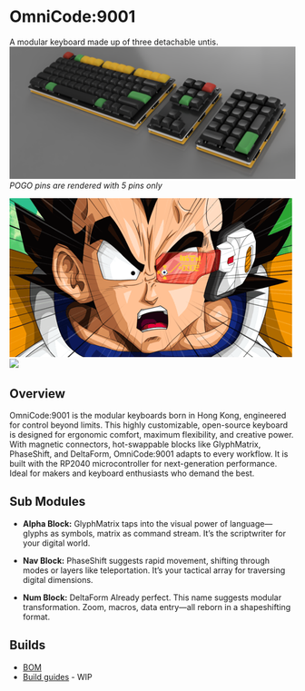 # OmniCode:9001
A modular keyboard made up of three detachable untis.
![](img/OmniCode9001_3D_model.png)
*POGO pins are rendered with 5 pins only*

![](img/it's.gif)
![](img/9000.gif)

## Overview
OmniCode:9001 is the modular keyboards born in Hong Kong, engineered for control beyond limits. This highly customizable, open-source keyboard is designed for ergonomic comfort, maximum flexibility, and creative power. With magnetic connectors, hot-swappable blocks like GlyphMatrix, PhaseShift, and DeltaForm, OmniCode:9001 adapts to every workflow.  It is built with the RP2040 microcontroller for next-generation performance.  Ideal for makers and keyboard enthusiasts who demand the best.

## Sub Modules
- **Alpha Block:** GlyphMatrix taps into the visual power of language—glyphs as symbols, matrix as command stream. It’s the scriptwriter for your digital world.

- **Nav Block:** PhaseShift suggests rapid movement, shifting through modes or layers like teleportation. It’s your tactical array for traversing digital dimensions.

- **Num Block:** DeltaForm Already perfect. This name suggests modular transformation. Zoom, macros, data entry—all reborn in a shapeshifting format.

## Builds
* [BOM](bom/README.md)
* [Build guides](doc/build.md) - WIP